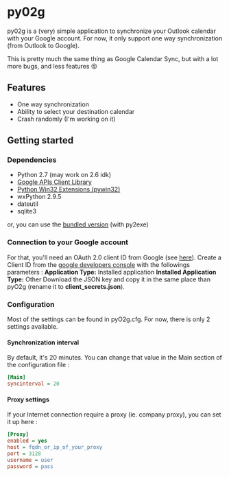 # py02g #

py02g is a (very) simple application to synchronize your Outlook calendar with your Google account.
For now, it only support one way synchronization (from Outlook to Google).

This is pretty much the same thing as Google Calendar Sync, but with a lot more bugs, and less features :stuck_out_tongue_closed_eyes:

## Features ##
- One way synchronization
- Ability to select your destination calendar
- Crash randomly (I'm working on it)

## Getting started ##

### Dependencies ###
- Python 2.7 (may work on 2.6 idk)
- [Google APIs Client Library](https://developers.google.com/api-client-library/python/start/installation)
- [Python Win32 Extensions (pywin32)](http://sourceforge.net/projects/pywin32/)
- wxPython 2.9.5
- dateutil
- sqlite3

or, you can use the [bundled version](https://github.com/darknao/pyO2g/releases/latest) (with py2exe) 

### Connection to your Google account ###
For that, you'll need an OAuth 2.0 client ID from Google (see [here](https://developers.google.com/console/help/new/#generatingoauth2)).
Create a Client ID from the [google developers console](https://console.developers.google.com) with the followings parameters :
**Application Type:** Installed application
**Installed Application Type:** Other
Download the JSON key and copy it in the same place than pyO2g (rename it to **client_secrets.json**).

### Configuration ###
Most of the settings can be found in pyO2g.cfg.
For now, there is only 2 settings available.

#### Synchronization interval ###
By default, it's 20 minutes.
You can change that value in the Main section of the configuration file :
```INI
[Main]
syncinterval = 20
```

#### Proxy settings ####
If your Internet connection require a proxy (ie. company proxy), you can set it up here :
```INI
[Proxy]
enabled = yes
host = fqdn_or_ip_of_your_proxy
port = 3128
username = user
password = pass
```

